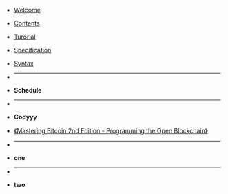 - [Welcome](/README.md)
- [Contents](/SUMMARY.md)
- [Turorial](/Tutorial.md)
- [Specification](/Specification.md)
- [Syntax](/Syntax.md)

- <hr>
- **Schedule**

- <hr>
- **Codyyy**
- [《Mastering Bitcoin 2nd Edition - Programming the Open Blockchain》](/cody/Mastering-Bitcoin-2nd-Edition-Programming-the-Open-Blockchain.md)



- <hr>
- **one**



- <hr>
- **two**




